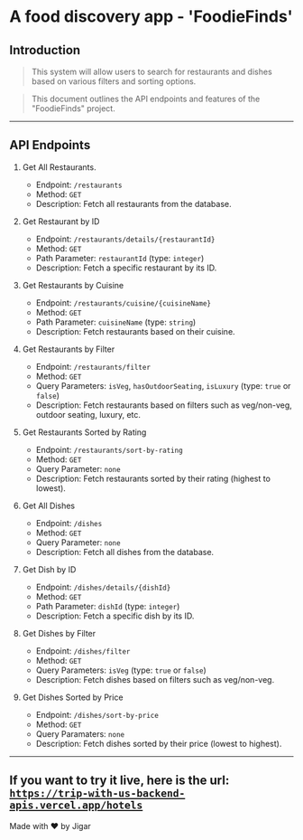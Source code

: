 # A food discovery app - 'FoodieFinds' 

## Introduction
> This system will allow users to search for restaurants and dishes based on various filters and sorting options.

> This document outlines the API endpoints and features of the "FoodieFinds" project.

***

## API Endpoints

1. Get All Restaurants.

    - Endpoint: `/restaurants`
    - Method: `GET` <br/>
    - Description: Fetch all restaurants from the database.

2. Get Restaurant by ID

    - Endpoint: `/restaurants/details/{restaurantId}`
    - Method: `GET` <br/>
    - Path Parameter: `restaurantId` (type: `integer`)
    - Description: Fetch a specific restaurant by its ID.

3. Get Restaurants by Cuisine

   - Endpoint: `/restaurants/cuisine/{cuisineName}`
   - Method: `GET`
   - Path Parameter: `cuisineName` (type: `string`)
   - Description: Fetch restaurants based on their cuisine.

4. Get Restaurants by Filter

    - Endpoint: `/restaurants/filter`
    - Method:  `GET`
    - Query Parameters: `isVeg`, `hasOutdoorSeating`, `isLuxury` (type: `true` or `false`)
    - Description: Fetch restaurants based on filters such as veg/non-veg, outdoor seating, luxury, etc.   

5. Get Restaurants Sorted by Rating

    - Endpoint: `/restaurants/sort-by-rating`
    - Method: `GET`
    - Query Parameter: `none`
    - Description: Fetch restaurants sorted by their rating (highest to lowest).

6. Get All Dishes

    - Endpoint: `/dishes`
    - Method: `GET`
    - Query Parameter: `none`
    - Description: Fetch all dishes from the database.

7. Get Dish by ID

    - Endpoint: `/dishes/details/{dishId}`
    - Method: `GET`
    - Path Parameter: `dishId` (type: `integer`)
    - Description: Fetch a specific dish by its ID.

8. Get Dishes by Filter

    - Endpoint: `/dishes/filter`
    - Method:  `GET`
    - Query Parameters: `isVeg` (type: `true` or `false`)
    - Description: Fetch dishes based on filters such as veg/non-veg.

9. Get Dishes Sorted by Price
    - Endpoint: `/dishes/sort-by-price`
    - Method: `GET`
    - Query Paramaters: `none`
    - Description:  Fetch dishes sorted by their price (lowest to highest).
    
---

If you want to try it live, here is the url: [`https://trip-with-us-backend-apis.vercel.app/hotels`](https://trip-with-us-backend-apis.vercel.app/hotels)
---
Made with ❤️ by Jigar 
    

